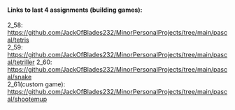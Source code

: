 #### Links to last 4 assignments (building games):

2_58: https://github.com/JackOfBlades232/MinorPersonalProjects/tree/main/pascal/tetris   
2_59: https://github.com/JackOfBlades232/MinorPersonalProjects/tree/main/pascal/tetriller
2_60: https://github.com/JackOfBlades232/MinorPersonalProjects/tree/main/pascal/snake  
2_61(custom game): https://github.com/JackOfBlades232/MinorPersonalProjects/tree/main/pascal/shootemup  
